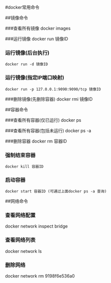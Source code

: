 #docker常用命令

##镜像命令

###查看所有镜像
    docker images
    
###运行镜像
    docker run 镜像ID
    
### 运行镜像(后台执行)
    docker run -d 镜像ID

### 运行镜像(指定IP端口映射)
    docker run -p 127.0.0.1:9090:9090/tcp 镜像ID
        
###删除镜像(先删除容器)
    docker rmi 镜像ID
    
    
    
##容器命令

###查看所有容器(仅已运行)
    docker ps 
    
###查看所有容器(包括未运行)
    docker ps -a 

###删除容器
    docker rm 容器ID
    
### 强制结束容器
    docker kill 容器ID
    
### 启动容器
    docker start 容器ID (可通过上面docker ps -a 查询)
    
    
    

##网络命令

### 查看网络配置
docker network inspect bridge

### 查看网络列表
docker network ls

### 删除网络
docker network rm 9198f6e536a0